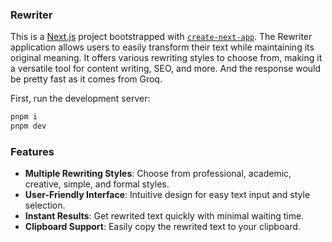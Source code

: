 ### Rewriter

This is a [Next.js](https://nextjs.org) project bootstrapped with [`create-next-app`](https://nextjs.org/docs/app/api-reference/cli/create-next-app). The Rewriter application allows users to easily transform their text while maintaining its original meaning. It offers various rewriting styles to choose from, making it a versatile tool for content writing, SEO, and more. And the response would be pretty fast as it comes from Groq.

First, run the development server:

```bash
pnpm i
pnpm dev
```

### Features

- **Multiple Rewriting Styles**: Choose from professional, academic, creative, simple, and formal styles.
- **User-Friendly Interface**: Intuitive design for easy text input and style selection.
- **Instant Results**: Get rewrited text quickly with minimal waiting time.
- **Clipboard Support**: Easily copy the rewrited text to your clipboard.
